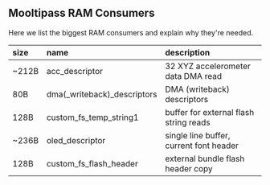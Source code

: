 ## [](#header-1) Mooltipass RAM Consumers
Here we list the biggest RAM consumers and explain why they're needed.

| size | name | description |
|:-----|:-----|:------------|
| ~212B | acc_descriptor | 32 XYZ accelerometer data DMA read |
| 80B | dma(_writeback)_descriptors | DMA (writeback) descriptors |
| 128B | custom_fs_temp_string1 | buffer for external flash string reads |
| ~236B | oled_descriptor | single line buffer, current font header |
| 128B | custom_fs_flash_header | external bundle flash header copy |
